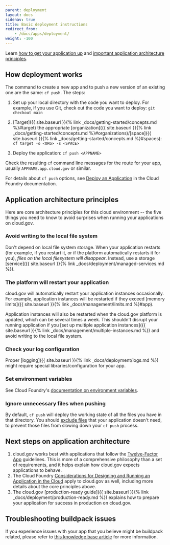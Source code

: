 ```yaml
---
parent: deployment
layout: docs
sidenav: true
title: Basic deployment instructions
redirect_from: 
    - /docs/apps/deployment/
weight: -100
---
```


Learn [how to get your application up](#how-deployment-works) and [important application architecture principles](#application-architecture-principles).

## How deployment works

The command to create a new app and to push a new version of an existing one are the same: `cf push`. The steps:

1. Set up your local directory with the code you want to deploy. For example, if you use Git, check out the code you want to deploy: `git checkout main`

1. [Target]({{ site.baseurl }}{% link _docs/getting-started/concepts.md %}#target) the appropriate [organization]({{ site.baseurl }}{% link _docs/getting-started/concepts.md %}#organizations)/[space]({{ site.baseurl }}{% link _docs/getting-started/concepts.md %}#spaces): `cf target -o <ORG> -s <SPACE>`
1. Deploy the application: `cf push <APPNAME>`

Check the resulting `cf` command line messages for the route for your app, usually `APPNAME.app.cloud.gov` or similar.

For details about `cf push` options, see [Deploy an Application](https://docs.cloudfoundry.org/devguide/deploy-apps/deploy-app.html) in the Cloud Foundry documentation.

## Application architecture principles

Here are core architecture principles for this cloud environment -- the five things you need to know to avoid surprises when running your applications on cloud.gov.

### Avoid writing to the local file system

Don't depend on local file system storage. When your application restarts (for example, if you restart it, or if the platform automatically restarts it for you), *files on the local filesystem will disappear*. Instead, use a storage [service]({{ site.baseurl }}{% link _docs/deployment/managed-services.md %}).

### The platform will restart your application

cloud.gov will automatically restart your application instances occasionally. For example, application instances will be restarted if they exceed [memory limits]({{ site.baseurl }}{% link _docs/management/limits.md %}#app).

Application instances will also be restarted when the cloud.gov platform is updated, which can be several times a week. This shouldn't disrupt your running application if you [set up multiple application instances]({{ site.baseurl }}{% link _docs/management/multiple-instances.md %}) and avoid writing to the local file system.

### Check your log configuration

Proper [logging]({{ site.baseurl }}{% link _docs/deployment/logs.md %}) might require special libraries/configuration for your app.

### Set environment variables

See Cloud Foundry's [documentation on environment variables](https://docs.cloudfoundry.org/devguide/deploy-apps/environment-variable.html).

### Ignore unnecessary files when pushing

By default, `cf push` will deploy the working state of all the files you have in that directory. You should [exclude files](https://docs.cloudfoundry.org/devguide/deploy-apps/prepare-to-deploy.html#exclude) that your application doesn't need, to prevent those files from slowing down your `cf push` process.

## Next steps on application architecture

1. cloud.gov works best with applications that follow the [Twelve-Factor App](http://12factor.net/) guidelines. This is more of a comprehensive philosophy than a set of requirements, and it helps explain how cloud.gov expects applications to behave.
1. The Cloud Foundry [Considerations for Designing and Running an Application in the Cloud](https://docs.cloudfoundry.org/devguide/deploy-apps/prepare-to-deploy.html) apply to cloud.gov as well, including more details about the core principles above.
1. The cloud.gov [production-ready guide]({{ site.baseurl }}{% link _docs/deployment/production-ready.md %}) explains how to prepare your application for success in production on cloud.gov.

## Troubleshooting buildpack issues

If you experience issues with your app that you believe might be buildpack related, please refer to [this knowledge base article](/knowledge-base/2021-05-20-managing-buildpack-changes/) for more information.